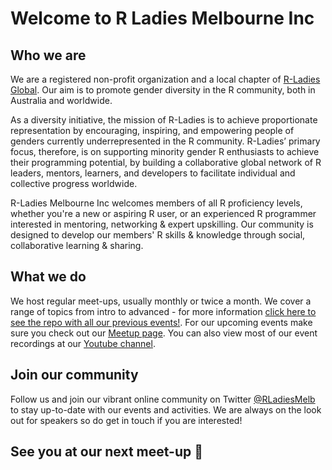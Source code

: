 # Welcome to R Ladies Melbourne Inc

## Who we are
We are a registered non-profit organization and a local chapter of [R-Ladies Global](https://rladies.org/). Our aim is to promote gender diversity in the R community, both in Australia and worldwide. 

As a diversity initiative, the mission of R-Ladies is to achieve proportionate representation by encouraging, inspiring, and empowering people of genders currently underrepresented in the R community. R-Ladies’ primary focus, therefore, is on supporting minority gender R enthusiasts to achieve their programming potential, by building a collaborative global network of R leaders, mentors, learners, and developers to facilitate individual and collective progress worldwide.

R-Ladies Melbourne Inc welcomes members of all R proficiency levels, whether you're a new or aspiring R user, or an experienced R programmer interested in mentoring, networking & expert upskilling. Our community is designed to develop our members' R skills & knowledge through social, collaborative learning & sharing.

## What we do
We host regular meet-ups, usually monthly or twice a month. We cover a range of topics from intro to advanced - for more information [click here to see the repo with all our previous events!](https://github.com/R-LadiesMelbourne/Links-to-Events-Repos). For our upcoming events make sure you check out our [Meetup page](https://www.meetup.com/rladies-melbourne/). You can also view most of our event recordings at our [Youtube channel](https://www.youtube.com/channel/UClC5yNEjMoE3MmbK-mrV8Ow). 

## Join our community
Follow us and join our vibrant online community on Twitter [@RLadiesMelb](https://twitter.com/RLadiesMelb) to stay up-to-date with our events and activities. We are always on the look out for speakers so do get in touch if you are interested! 

## See you at our next meet-up 💜
